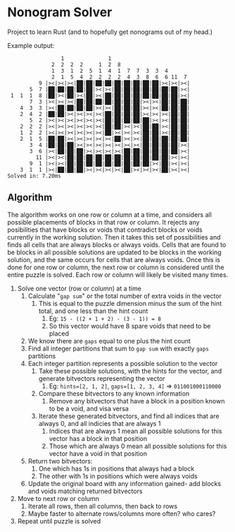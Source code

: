 # Nonogram Solver

Project to learn Rust (and to hopefully get nonograms out of my head.)

Example output:
```
                 1              1
              2  2  2  2     1  2  8
              1  3  1  2  5  1  4  1  7  7  3  3  4
              2  1  5  4  2  2  2  2  4  3  8  6  6 11  7
          9 |><|><|><|██|██|██|██|██|██|██|██|██|><|><|><|
       5  7 |██|██|██|██|██|><|><|██|██|██|██|██|██|██|><|
 1  1  1  8 |██|><|██|><|██|><|██|██|██|██|██|██|██|██|><|
       7  3 |><|><|><|██|██|██|██|██|██|██|><|><|██|██|██|
    4  3  3 |><|██|██|██|██|><|><|██|██|██|><|><|██|██|██|
    2  4  2 |██|██|><|><|><|><|██|██|██|██|><|><|><|██|██|
       5  2 |><|><|><|><|><|><|██|██|██|██|██|><|><|██|██|
    2  2  2 |><|><|><|><|><|><|██|██|><|><|██|██|><|██|██|
    1  2  2 |><|><|><|><|><|><|██|><|><|><|██|██|><|██|██|
    2  1  5 |██|██|><|><|><|><|><|██|><|><|██|██|██|██|██|
       3  4 |██|██|██|><|><|><|><|><|><|><|██|██|██|██|><|
       3  6 |><|██|██|██|><|><|><|><|██|██|██|██|██|██|><|
         11 |><|><|██|██|██|██|██|██|██|██|██|██|██|><|><|
       9  1 |><|><|██|██|██|██|██|██|██|██|██|><|██|><|><|
    3  1  1 |><|██|██|██|><|><|><|><|██|><|><|><|██|><|><|
Solved in: 7.20ms
```

## Algorithm
The algorithm works on one row or column at a time, and considers all possible placements of blocks in that row or 
column. It rejects any posibilities that have blocks or voids that contradict blocks or voids currently in the working 
solution. Then it takes this set of possibilities and finds all cells that are always blocks or always voids. Cells that 
are found to be blocks in all possible solutions are updated to be blocks in the working solution, and the same occurs 
for cells that are always voids. Once this is done for one row or column, the next row or column is considered until 
the entire puzzle is solved. Each row or column will likely be visited many times.

1. Solve one vector (row or column) at a time
   1. Calculate "`gap sum`" or the total number of extra voids in the vector
      1. This is equal to the puzzle dimension minus the sum of the hint total, and one less than the hint count
         1. Eg: `15 - ((2 + 1 + 2) - (3 - 1)) = 8`
         2. So this vector would have 8 spare voids that need to be placed
   2. We know there are `gaps` equal to one plus the hint count
   3. Find all integer partitions that sum to `gap sum` with exactly `gaps` partitions
   4. Each integer partition represents a possible solution to the vector
      1. Take these possible solutions, with the hints for the vector, and generate bitvectors representing the vector
         1. Eg: `hints=[2, 1, 2]`, `gaps=[1, 2, 3, 4]` => `011001000110000`
      2. Compare these bitvectors to any known information
         1. Remove any bitvectors that have a block in a position known to be a void, and visa versa
      3. Iterate these generated bitvectors, and find all indices that are always 0, and all indicies that are always 1
         1. Indices that are always 1 mean all possible solutions for this vector has a block in that position
         2. Those which are always 0 mean all possible solutions for this vector have a void in that position
   5. Return two bitvectors: 
      1. One which has 1s in positions that always had a block
      2. The other with 1s in positions which were always voids
   6. Update the original board with any information gained- add blocks and voids matching returned bitvectors
2. Move to next row or column
   1. Iterate all rows, then all columns, then back to rows
   2. Maybe faster to alternate rows/columns more often? who cares?
3. Repeat until puzzle is solved